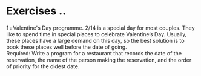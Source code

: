 # Exercises ..

1 : Valentine's Day programme.
2/14 is a special day for most couples. They like to spend time in special places to celebrate Valentine’s Day. Usually, these places have a large demand on this day, so the best solution is to book these places well before the date of going.  
Required: Write a program for a restaurant that records the date of the reservation, the name of the person making the reservation, and the order of priority for the oldest date.